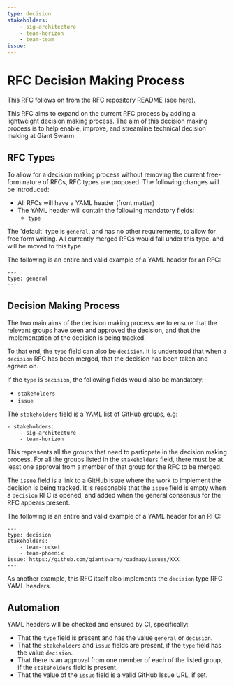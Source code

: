 ```yaml
---
type: decision
stakeholders:
    - sig-architecture
    - team-horizon
    - team-team
issue:
---
```


# RFC Decision Making Process

This RFC follows on from the RFC repository README (see [here](https://github.com/giantswarm/rfc/blob/b3f4d2af6ff8965e542baae7d0e8fadb9163f356/README.md)).

This RFC aims to expand on the current RFC process by adding a lightweight decision making process.
The aim of this decision making process is to help enable, improve, and streamline technical decision making at Giant Swarm.

## RFC Types

To allow for a decision making process without removing the current free-form nature of RFCs, RFC types are proposed. The following changes will be introduced:

- All RFCs will have a YAML header (front matter)
- The YAML header will contain the following mandatory fields:
    - `type`

The 'default' type is `general`, and has no other requirements, to allow for free form writing. All currently merged RFCs would fall under this type, and will be moved to this type.

The following is an entire and valid example of a YAML header for an RFC:

```
---
type: general
---
```

## Decision Making Process

The two main aims of the decision making process are to ensure that the relevant groups have seen and approved the decision, and that the implementation of the decision is being tracked.

To that end, the `type` field can also be `decision`. It is understood that when a `decision` RFC has been merged, that the decision has been taken and agreed on.

If the `type` is `decision`, the following fields would also be mandatory:

- `stakeholders`
- `issue`

The `stakeholders` field is a YAML list of GitHub groups, e.g:
```
- stakeholders:
    - sig-architecture
    - team-horizon
```

This represents all the groups that need to particpate in the decision making process. For all the groups listed in the `stakeholders` field, there must be at least one approval from a member of that group for the RFC to be merged.

The `issue` field is a link to a GitHub issue where the work to implement the decision is being tracked. It is reasonable that the `issue` field is empty when a `decision` RFC is opened, and added when the general consensus for the RFC appears present.

The following is an entire and valid example of a YAML header for an RFC:
```
---
type: decision
stakeholders:
    - team-rocket
    - team-phoenix
issue: https://github.com/giantswarm/roadmap/issues/XXX
---
```

As another example, this RFC itself also implements the `decision` type RFC YAML headers.

## Automation

YAML headers will be checked and ensured by CI, specifically:

- That the `type` field is present and has the value `general` or `decision`.
- That the `stakeholders` and `issue` fields are present, if the `type` field has the value `decision`.
- That there is an approval from one member of each of the listed group, if the `stakeholders` field is present.
- That the value of the `issue` field is a valid GitHub Issue URL, if set.
